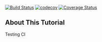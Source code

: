 [![Build Status](https://travis-ci.org/martiendt/tutorial.svg?branch=master)](https://travis-ci.org/martiendt/tutorial)
[![codecov](https://codecov.io/gh/martiendt/tutorial/branch/master/graph/badge.svg)](https://codecov.io/gh/martiendt/tutorial)
[![Coverage Status](https://coveralls.io/repos/github/martiendt/tutorial/badge.svg?branch=master)](https://coveralls.io/github/martiendt/tutorial?branch=master)

## About This Tutorial

Testing CI
